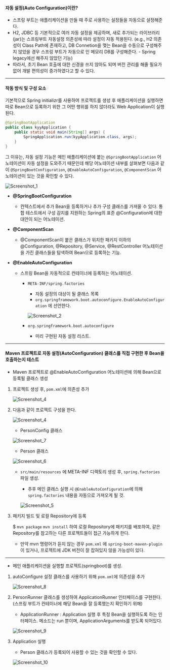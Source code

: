 #### 자동 설정(Auto Configuration)이란?

* 스프링 부트는 애플리케이션을 만들 때 주로 사용하는 설정들을 자동으로 설정해준다.
* H2, JDBC 등 기본적으로 여러 자동 설정을 제공하며, 새로 추가되는 라이브러리(jar)는 스프링부트 자동설정 의존성에 따라 설정이 자동 적용된다.
  (e.g., H2 의존성이 Class Path에 존재하고, DB Connetion을 맺는 Bean을 수동으로 구성해주지 않았을 경우 스프링 부트가 자동으로 인 메모리 DB를 구성해준다. - Spring legacy에선 해주지 않았던 기능)
* 따라서, 초기 Bean 호출에 대한 신경을 쓰지 않아도 되며 버전 관리를 해줄 필요가 없어 개발 편의성이 증가하였다고 할 수 있다.

---

#### 작동 방식 및 구성 요소

기본적으로 Spring initializr를 사용하여 프로젝트를 생성 후 애플리케이션을 실행하면 
따로 Bean으로 등록하기 위한 그 어떤 행위를 하지 않더라도 Web Application이 실행된다. 

```java
@SpringBootApplication
public class kyyApplication {
    public static void main(String[] args) {
        SpringApplication.run(kyyApplication.class, args);
    }
}
```

그 이유는, 자동 설정 기능은 메인 애플리케이션에 붙는 `@SpringBootApplication` 어노테이션이 자동 설정을 도와주기 때문인데 해당 어노테이션 내부를 살펴보면 다음과 같이 `@SpringBootConfiguration`, `@EnableAutoConfiguration`, `@ComponentScan` 어노테이션이 있는 것을 확인할 수 있다.

![Screenshot_1](img/AutoConfiguration/Screenshot_1.png)

* **@SpringBootConfiguration**
  * 컨텍스트에서 추가 Bean을 등록하거나 추가 구성 클래스를 가져올 수 있다.
    통합 테스트에서 구성 감지를 지원하는 Spring의 표준 @Configuration에 대한 대안이 되는 어노테이션.
* **@ComponentScan**
  * @ComponentScan이 붙은 클래스가 위치한 패키지 이하의 @Configuration, @Repository, @Service, @RestController 어노테이션을 가진 클래스들을 탐색하여 Bean으로 등록하는 기능.

* **@EnableAutoConfiguration**

  * 스프링 Bean을 자동적으로 컨테이너에 등록하는 어노테이션.

    * `META-INF/spring.factories `

      * 자동 설정의 대상이 될 클래스 목록
      * `org.springframework.boot.autoconfigure.EnableAutoConfiguration` 에 선언한다.

      ![Screenshot_2](img/AutoConfiguration/Screenshot_2.png)

    * `org.springframework.boot.autoconfigure`
      
      * 미리 구현된 자동 설정 리스트.

---

#### Maven 프로젝트로 자동 설정(AutoConfiguration) 클래스를 직접 구현한 후 Bean을 호출하는지 테스트

* Maven 프로젝트로 @EnableAutoConfiguration 어노테이션에 의해 Bean으로 등록될 클래스 생성

1. 프로젝트 생성 후, `pom.xml`에 의존성 추가

   ![Screenshot_4](img/AutoConfiguration/Screenshot_3.png)

2. 다음과 같이 프로젝트 구성을 한다.

   ![Screenshot_4](img/AutoConfiguration/Screenshot_4.png)

   * PersonConfig 클래스

   ![Screenshot_7](img/AutoConfiguration/Screenshot_7.png)

   * Person 클래스

   ![Screenshot_6](img/AutoConfiguration/Screenshot_6.png)

   * `src/main/resources` 에 META-INF 디렉토리 생성 후, `spring.factories` 파일 생성.

     * 추후 메인 클래스 실행 시 `@EnableAutoConfiguration`에 의해 `spring.factories` 내용을 자동으로 가져오게 될 것.

     ![Screenshot_5](img/AutoConfiguration/Screenshot_5.png)

3. 패키지 빌드 및 로컬 Repository에 등록

   $ `mvn package`  `mvn install` 하여 로컬 Repository에 패키지를 배포하여, 같은 Repository를 참고하는 다른 프로젝트들이 접근 가능하게 한다.

   * 만약 mvn 명령어가 듣지 않는 경우 `pom.xml` 에 
     `spring-boot-maven-plugin`이 있거나, 프로젝트에 JDK 버전이 잘 잡혀있지 않을 가능성이 있다.

---

* 메인 애플리케이션을 실행할 프로젝트(springboot)를 생성.

1. autoConfigure 설정 클래스를 사용하기 위해 `pom.xml`에 의존성을 추가

   ![Screenshot_8](img/AutoConfiguration/Screenshot_8.png)

2. PersonRunner 클래스를 생성하여 ApplicationRunner 인터페이스를 구현한다.
   (스프링 부트가 컨테이너에 해당 Bean을 잘 등록했는지 확인하기 위해)

   - ApplicationRunner : Application 실행 후 특정 Bean을 실행하도록 하는 인터페이스.
     메소드는 run 뿐이며, ApplicationArguments를 받도록 되어있다.

   ![Screenshot_9](img/AutoConfiguration/Screenshot_9.png)

3. Application 실행

   * Person 클래스가 등록되어 사용할 수 있는 것을 확인할 수 있다.

   ![Screenshot_10](img/AutoConfiguration/Screenshot_10.png)

